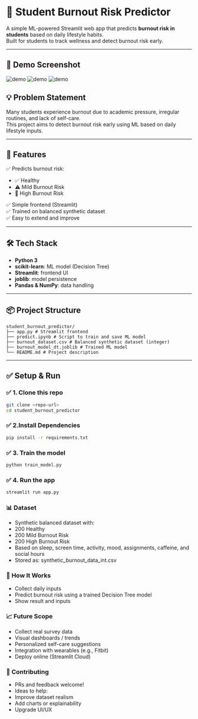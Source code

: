 # 🧠 Student Burnout Risk Predictor

A simple ML-powered Streamlit web app that predicts **burnout risk in students** based on daily lifestyle habits.  
Built for students to track wellness and detect burnout risk early.

---
## 📸 **Demo Screenshot**
![demo](/image/demo1.png)
![demo](/image/demo2.png)
![demo](/image/demo3.png)

## 💡 **Problem Statement**
Many students experience burnout due to academic pressure, irregular routines, and lack of self-care.  
This project aims to detect burnout risk early using ML based on daily lifestyle inputs.

---

## 🎯 **Features**
✅ Predicts burnout risk:  
- ✅ Healthy
- ⚠️ Mild Burnout Risk
- 🚨 High Burnout Risk

✅ Simple frontend (Streamlit)  
✅ Trained on balanced synthetic dataset  
✅ Easy to extend and improve

---

## 🛠 **Tech Stack**
- **Python 3**
- **scikit-learn**: ML model (Decision Tree)
- **Streamlit**: frontend UI
- **joblib**: model persistence
- **Pandas & NumPy**: data handling

---

## 📦 **Project Structure**
```text
student_burnout_predictor/
├── app.py # Streamlit frontend
├── predict.ipynb # Script to train and save ML model
├── burnout_dataset.csv # Balanced synthetic dataset (integer)
├── burnout_model_dt.joblib # Trained ML model
└── README.md # Project description
```

---

## ✅ **Setup & Run**

### ✅ 1. Clone this repo
```bash
git clone <repo-url>
cd student_burnout_predictor
```

### ✅ 2.Install Dependencies
```bash
pip install -r requirements.txt
```
### ✅ 3. Train the model
```bash
python train_model.py  
```
### ✅ 4. Run the app
```bash
streamlit run app.py

```
### 📊 **Dataset**
- Synthetic balanced dataset with:
- 200 Healthy
- 200 Mild Burnout Risk
- 200 High Burnout Risk
- Based on sleep, screen time, activity, mood, assignments, caffeine, and social hours
- Stored as: synthetic_burnout_data_int.csv

### 🌱 **How It Works**
-  Collect daily inputs
-  Predict burnout risk using a trained Decision Tree model
-  Show result and inputs

### 📈  **Future Scope**
- Collect real survey data
- Visual dashboards / trends
- Personalized self-care suggestions
- Integration with wearables (e.g., Fitbit)
- Deploy online (Streamlit Cloud)

### 🤝 **Contributing**
- PRs and feedback welcome!
- Ideas to help:
- Improve dataset realism
- Add charts or explainability
- Upgrade UI/UX



